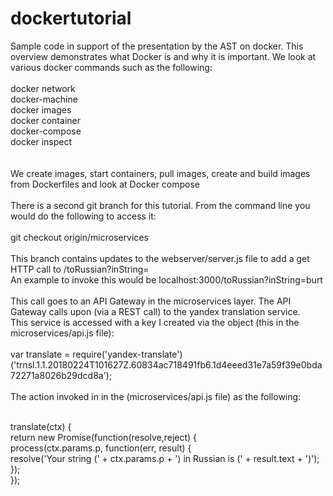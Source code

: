 # dockertutorial
Sample code in support of the presentation by the AST on docker.  This overview demonstrates what Docker is and why it is important.  We look at various docker commands such as the following:
<br/><br/>
docker network <br/>
docker-machine<br/>
docker images<br/>
docker container<br/>
docker-compose<br/>
docker inspect<br/>
<br/><br/>
We create images, start containers, pull images, create and build images from Dockerfiles and look at Docker compose
<br/><br/>
There is a second git branch for this tutorial.  From the command line you would do the following to access it:
<br/><br/>
git checkout origin/microservices
<br/><br/>
This branch contains updates to the webserver/server.js file to add a get HTTP call to /toRussian?inString=<the string to convert>
<br/>
An example to invoke this would be localhost:3000/toRussian?inString=burt
<br/><br/>
This call goes to an API Gateway in the microservices layer.  The API Gateway calls upon (via a REST call) to the yandex translation service.
<br/>
This service is accessed with a key I created via the object (this in the microservices/api.js file):<br/><br/>
var translate = require('yandex-translate')('trnsl.1.1.20180224T101627Z.60834ac718491fb6.1d4eeed31e7a59f39e0bda72271a8026b29dcd8a');
<br/><br/>
The action invoked in in the (microservices/api.js file) as the following:<br/><br/>

   translate(ctx) { <br/>
        return new Promise(function(resolve,reject) { <br/>
             process(ctx.params.p, function(err, result) { <br/>
                 resolve('Your string (' + ctx.params.p + ') in Russian is (' + result.text + ')'); <br/>
             }); <br/>
        }); <br/>


